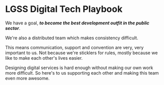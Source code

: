 # LGSS Digital Tech Playbook

We have a goal, _**to become the best development outfit in the public sector**_.

We're also a distributed team which makes consistency difficult.

This means communication, support and convention are very, very important to us. Not because we're sticklers for rules, mostly because we like to make each other's lives easier.

Designing digital services is hard enough without making our own work more difficult. So here's to us supporting each other and making this team even more awesome.


